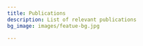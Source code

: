 ```yaml
---
title: Publications
description: List of relevant publications
bg_image: images/featue-bg.jpg

---
```

